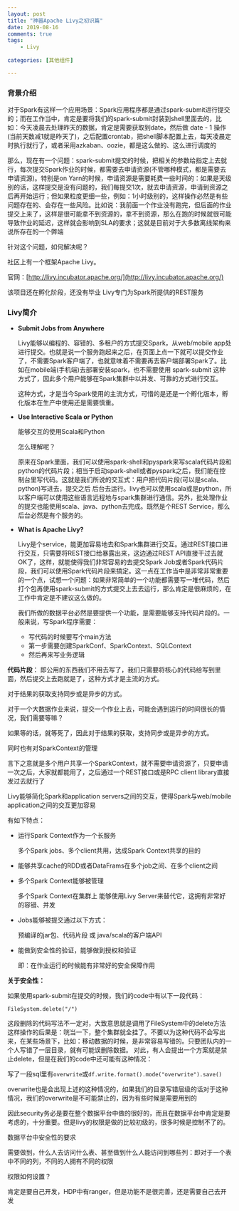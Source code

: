 ```yaml
---
layout: post
title: "神器Apache Livy之初识篇"
date: 2019-08-16
comments: true
tags: 
    - Livy
    
categories: [其他组件]

---
```


<!--more--> 


### 背景介绍

对于Spark有这样一个应用场景：Spark应用程序都是通过spark-submit进行提交的；而在工作当中，肯定是要将我们的spark-submit封装到shell里面去的，比如：今天凌晨去处理昨天的数据，肯定是需要获取到date，然后做 date - 1 操作(当前天数减1就是昨天了)，之后配置crontab，把shell脚本配置上去，每天凌晨定时执行就行了，或者采用azkaban、oozie，都是这么做的、这么进行调度的

那么，现在有一个问题：spark-submit提交的时候，把相关的参数给指定上去就行，每次提交Spark作业的时候，都需要去申请资源(不管哪种模式，都是需要去申请资源)。特别是on Yarn的时候，申请资源是需要耗费一些时间的：如果是天级别的话，这样提交是没有问题的，我们每提交1次，就去申请资源，申请到资源之后再开始运行；但如果粒度更细一些，例如：1小时级别的，这样操作必然是有些问题存在的、会存在一些风险。比如说：我前面一个作业没有跑完，但后面的作业提交上来了，这样是很可能拿不到资源的，拿不到资源，那么在跑的时候就很可能导致作业的延迟，这样就会影响到SLA的要求；这就是目前对于大多数离线架构来说所存在的一个弊端

针对这个问题，如何解决呢？

社区上有一个框架Apache Livy。

官网：[http://livy.incubator.apache.org/](http://livy.incubator.apache.org/)

该项目还在孵化阶段，还没有毕业
Livy专门为Spark所提供的REST服务

### Livy简介

- **Submit Jobs from Anywhere**

	Livy能够以编程的、容错的、多租户的方式提交Spark，从web/mobile app处进行提交。也就是说一个服务跑起来之后，在页面上点一下就可以提交作业了，不需要Spark客户端了，也就意味着不需要再去客户端部署Spark了。比如在mobile端(手机端)去部署安装spark，也不需要使用 spark-submit 这种方式了，因此多个用户能够在Spark集群中以并发、可靠的方式进行交互。

	这种方式，才是当今Spark使用的主流方式，可惜的是还是一个孵化版本，孵化版本在生产中使用还是需要慎重。
	
- **Use Interactive Scala or Python**

	能够交互的使用Scala和Python
	
	怎么理解呢？
	
	原来在Spark里面，我们可以使用spark-shell和pyspark来写scala代码片段和python的代码片段；相当于启动spark-shell或者pyspark之后，我们能在控制台里写代码。这就是我们所说的交互式：用户把代码片段(可以是scala、python)写进去，提交之后 后台去运行。livy也可以使用scala或是python，所以客户端可以使用这些语言远程地与spark集群进行通信。另外，批处理作业的提交也能使用scala、java、python去完成。既然是个REST Service，那么后台必然是有个服务的。
	
- **What is Apache Livy?**

	Livy是个service，能更加容易地去和Spark集群进行交互。通过REST接口进行交互，只需要将REST接口给暴露出来，这边通过REST API直接干过去就OK了，这样，就能使得我们非常容易的去提交Spark Job或者Spark代码片段，我们可以使用Spark代码片段来搞定。这一点在工作当中是非常非常重要的一个点，试想一个问题：如果非常简单的一个功能都需要写一堆代码，然后打个包再使用spark-submit的方式提交上去去运行，那么肯定是很麻烦的，在工作中肯定是不建议这么做的。
	
	我们所做的数据平台必然是要提供一个功能，是需要能够支持代码片段的。一般来说，写Spark程序需要：
	
	- 写代码的时候要写个main方法
	- 第一步需要创建SparkConf、SparkContext、SQLContext
	- 然后再来写业务逻辑

**代码片段**： 即公用的东西我们不用去写了，我们只需要将核心的代码给写到里面，然后提交上去跑就是了，这种方式才是主流的方式。

对于结果的获取支持同步或是异步的方式。

对于一个大数据作业来说，提交一个作业上去，可能会遇到运行的时间很长的情况，我们需要等嘛？

如果等的话，就等死了，因此对于结果的获取，支持同步或是异步的方式。

同时也有对SparkContext的管理

言下之意就是多个用户共享一个SparkContext，就不需要申请资源了，只要申请一次之后，大家就都能用了，之后通过一个REST接口或是RPC client library直接发过去就行了

Livy能够简化Spark和application servers之间的交互，使得Spark与web/mobile application之间的交互更加容易

有如下特点：

- 运行Spark Context作为一个长服务
	
	多个Spark jobs、多个client共用，达成Spark Context共享的目的

- 能够共享cache的RDD或者DataFrams在多个job之间、在多个client之间

- 多个Spark Context能够被管理
	
	多个Spark Context在集群上 能够使用Livy Server来替代它，这拥有非常好的容错、并发

- Jobs能够被提交通过以下方式：
	
	预编译的jar包、代码片段 或 java/scala的客户端API

- 能做到安全性的验证，能够做到授权和验证
	
	即：在作业运行的时候能有非常好的安全保障作用

**关于安全性：**

如果使用spark-submit在提交的时候，我们的code中有以下一段代码：

```
FileSystem.delete("/")
```

这段删除的代码写法不一定对，大致意思就是调用了FileSystem中的delete方法这样操作的后果是：咣当一下，整个集群就全挂了。不要以为这种代码不会写出来，在某些场景下，比如：移动数据的时候，是非常容易写错的。只要团队内的一个人写错了一层目录，就有可能误删除数据。
对此，有人会提出一个方案就是禁止delete，但是在我们的code中还可能有这种情况：

写了一段sql里有`overwrite`或`df.write.format().mode("overwrite").save()`

overwrite也是会出现上述的这种情况的，如果我们的目录写错层级的话对于这种情况，我们的overwrite是不可能禁止的，因为有些时候是需要用到的

因此security务必是要在整个数据平台中做的很好的，而且在数据平台中肯定是要考虑的，十分重要。但是livy的权限是做的比较初级的，很多时候是控制不了的。

数据平台中安全性的要求

需要做到，什么人去访问什么表、甚至做到什么人能访问到哪些列：即对于一个表中不同的列，不同的人拥有不同的权限

权限如何设置？

肯定是要自己开发，HDP中有ranger，但是功能不是很完善，还是需要自己去开发